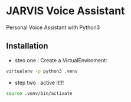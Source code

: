 # JARVIS Voice Assistant

Personal Voice Assistant with Python3

## Installation

- steo one : Create a VirtualEnviroment:

```bash
virtualenv -p python3 .venv
```

- step two : active it!!!

```bash
source .venv/bin/activate
```

